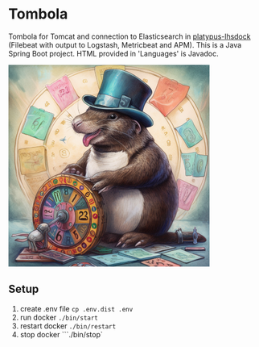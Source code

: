 # Tombola
Tombola for Tomcat and connection to Elasticsearch in [platypus-lhsdock](https://github.com/lhsradek/platypus-lhsdock) (Filebeat with output to Logstash, Metricbeat and APM). This is a Java Spring Boot project. HTML provided in 'Languages' is Javadoc.

<p>
<img src="/png/tombola01.png" width="400px" height="400px"/>
</p>


## Setup
1) create .env file ```cp .env.dist .env```
2) run docker ```./bin/start```
3) restart docker ```./bin/restart```
4) stop docker ```./bin/stop`
